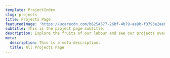 ```yaml
---
template: ProjectIndex
slug: projects
title: Projects Page
featuredImage: 'https://ucarecdn.com/b6254577-26bf-4b79-aa9b-f3793e2aebdc/'
subtitle: This is the project page subtitle.
description: Explore the fruits of our labour and see our projects over the years.
meta:
  description: This is a meta description.
  title: All Projects Page
---
```

